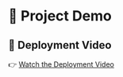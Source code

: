 # 🚀 Project Demo

## 🎥 Deployment Video
👉 [Watch the Deployment Video](https://drive.google.com/uc?export=view&id=1JJrnorh78Vk8aYXLsbCjbppuZmhF3nFa)

